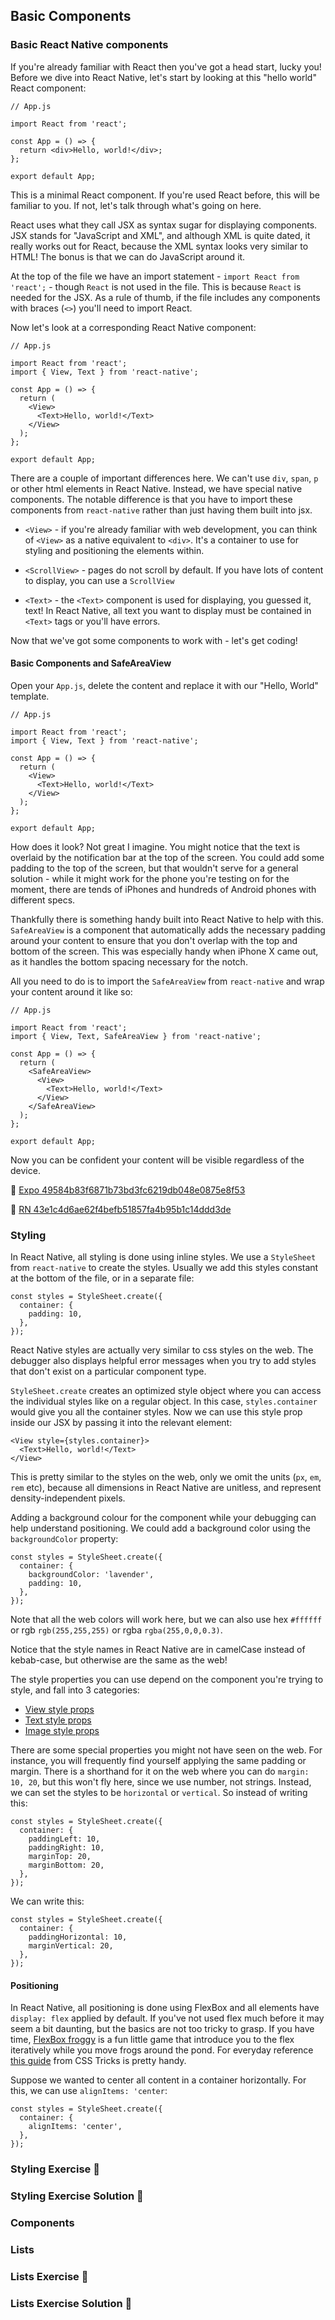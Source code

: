 ## Basic Components

### Basic React Native components
If you're already familiar with React then you've got a head start, lucky you! Before we dive into React Native, let's start by looking at this "hello world" React component:

```
// App.js

import React from 'react';

const App = () => {
  return <div>Hello, world!</div>;
};

export default App;
```

This is a minimal React component. If you're used React before, this will be familiar to you. If not, let's talk through what's going on here.

React uses what they call JSX as syntax sugar for displaying components. JSX stands for "JavaScript and XML", and although XML is quite dated, it really works out for React, because the XML syntax looks very similar to HTML! The bonus is that we can do JavaScript around it.

At the top of the file we have an import statement - ```import React from 'react';``` - though ```React``` is not used in the file. This is because ```React``` is needed for the JSX. As a rule of thumb, if the file includes any components with braces (```<>```) you'll need to import React.

Now let's look at a corresponding React Native component:

```
// App.js

import React from 'react';
import { View, Text } from 'react-native';

const App = () => {
  return (
    <View>
      <Text>Hello, world!</Text>
    </View>
  );
};

export default App;
```

There are a couple of important differences here. We can't use ```div```, ```span```, ```p``` or other html elements in React Native. Instead, we have special native components. The notable difference is that you have to import these components from ```react-native``` rather than just having them built into jsx.

- ```<View>``` - if you're already familiar with web development, you can think of ```<View>``` as a native equivalent to ```<div>```. It's a container to use for styling and positioning the elements within.
- ```<ScrollView>``` - pages do not scroll by default. If you have lots of content to display, you can use a ```ScrollView```

- ```<Text>``` - the ```<Text>``` component is used for displaying, you guessed it, text! In React Native, all text you want to display must be contained in ```<Text>``` tags or you'll have errors.

Now that we've got some components to work with - let's get coding!

#### Basic Components and SafeAreaView

Open your ```App.js```, delete the content and replace it with our "Hello, World" template.

```
// App.js

import React from 'react';
import { View, Text } from 'react-native';

const App = () => {
  return (
    <View>
      <Text>Hello, world!</Text>
    </View>
  );
};

export default App;
```

How does it look? Not great I imagine. You might notice that the text is overlaid by the notification bar at the top of the screen. You could add some padding to the top of the screen, but that wouldn't serve for a general solution - while it might work for the phone you're testing on for the moment, there are tends of iPhones and hundreds of Android phones with different specs.

Thankfully there is something handy built into React Native to help with this. ```SafeAreaView``` is a component that automatically adds the necessary padding around your content to ensure that you don't overlap with the top and bottom of the screen. This was especially handy when iPhone X came out, as it handles the bottom spacing necessary for the notch.

All you need to do is to import the ```SafeAreaView``` from ```react-native``` and wrap your content around it like so:

```
// App.js

import React from 'react';
import { View, Text, SafeAreaView } from 'react-native';

const App = () => {
  return (
    <SafeAreaView>
      <View>
        <Text>Hello, world!</Text>
      </View>
    </SafeAreaView>
  );
};

export default App;
```

Now you can be confident your content will be visible regardless of the device.

🔗 [Expo 49584b83f6871b73bd3fc6219db048e0875e8f53](https://github.com/kadikraman/AwesomeProjectExpo/commit/49584b83f6871b73bd3fc6219db048e0875e8f53)

🔗 [RN 43e1c4d6ae62f4befb51857fa4b95b1c14ddd3de](https://github.com/kadikraman/AwesomeProjectRN/commit/43e1c4d6ae62f4befb51857fa4b95b1c14ddd3de)

### Styling

In React Native, all styling is done using inline styles. We use a ```StyleSheet``` from ```react-native``` to create the styles. Usually we add this styles constant at the bottom of the file, or in a separate file:

```
const styles = StyleSheet.create({
  container: {
    padding: 10,
  },
});
```

React Native styles are actually very similar to css styles on the web. The debugger also displays helpful error messages when you try to add styles that don't exist on a particular component type.

```StyleSheet.create``` creates an optimized style object where you can access the individual styles like on a regular object. In this case, ```styles.container``` would give you all the container styles. Now we can use this style prop inside our JSX by passing it into the relevant element:

```
<View style={styles.container}>
  <Text>Hello, world!</Text>
</View>
```

This is pretty similar to the styles on the web, only we omit the units (```px```, ```em```, ```rem``` etc), because all dimensions in React Native are unitless, and represent density-independent pixels.

Adding a background colour for the component while your debugging can help understand positioning. We could add a background color using the ```backgroundColor``` property:

```
const styles = StyleSheet.create({
  container: {
    backgroundColor: 'lavender',
    padding: 10,
  },
});
```

Note that all the web colors will work here, but we can also use hex ```#ffffff``` or rgb ```rgb(255,255,255)``` or rgba ```rgba(255,0,0,0.3)```.

Notice that the style names in React Native are in camelCase instead of kebab-case, but otherwise are the same as the web!

The style properties you can use depend on the component you're trying to style, and fall into 3 categories:

- [View style props]()
- [Text style props]()
- [Image style props]()

There are some special properties you might not have seen on the web. For instance, you will frequently find yourself applying the same padding or margin. There is a shorthand for it on the web where you can do ```margin: 10, 20```, but this won't fly here, since we use number, not strings. Instead, we can set the styles to be ```horizontal``` or ```vertical```. So instead of writing this:

```
const styles = StyleSheet.create({
  container: {
    paddingLeft: 10,
    paddingRight: 10,
    marginTop: 20,
    marginBottom: 20,
  },
});
```

We can write this:

```
const styles = StyleSheet.create({
  container: {
    paddingHorizontal: 10,
    marginVertical: 20,
  },
});
```

#### Positioning

In React Native, all positioning is done using FlexBox and all elements have ```display: flex``` applied by default. If you've not used flex much before it may seem a bit daunting, but the basics are not too tricky to grasp. If you have time, [FlexBox froggy]() is a fun little game that introduce you to the flex iteratively while you move frogs around the pond. For everyday reference [this guide]() from CSS Tricks is pretty handy.

Suppose we wanted to center all content in a container horizontally. For this, we can use ```alignItems: 'center```:

```
const styles = StyleSheet.create({
  container: {
    alignItems: 'center',
  },
});
```

### Styling Exercise 📝

### Styling Exercise Solution 👀

### Components

### Lists

### Lists Exercise 📝

### Lists Exercise Solution 👀
